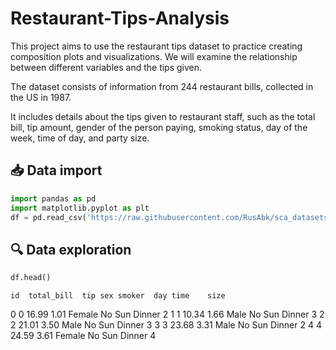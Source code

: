 # Restaurant-Tips-Analysis
This project aims to use the restaurant tips dataset to practice creating composition plots and visualizations. We will examine the relationship between different variables and the tips given.

The dataset consists of information from 244 restaurant bills, collected in the US in 1987.

It includes details about the tips given to restaurant staff, such as the total bill, tip amount, gender of the person paying, smoking status, day of the week, time of day, and party size.
## 📥 Data import
```python
import pandas as pd
import matplotlib.pyplot as plt
df = pd.read_csv('https://raw.githubusercontent.com/RusAbk/sca_datasets/main/tips.csv')
```
## 🔍 Data exploration
```python
df.head()
```
	id	total_bill	tip	sex	smoker	day	time	size
0	0	16.99	1.01	Female	No	Sun	Dinner	2
1	1	10.34	1.66	Male	No	Sun	Dinner	3
2	2	21.01	3.50	Male	No	Sun	Dinner	3
3	3	23.68	3.31	Male	No	Sun	Dinner	2
4	4	24.59	3.61	Female	No	Sun	Dinner	4
